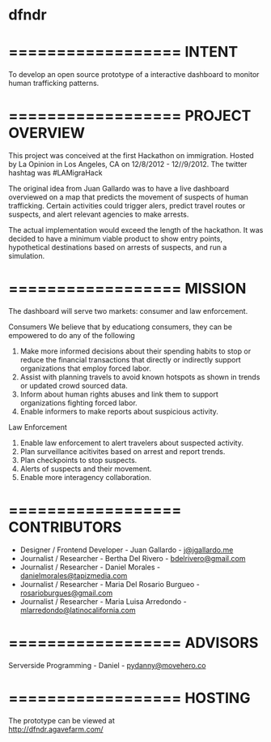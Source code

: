 dfndr
=====


==================
INTENT
==================
To develop an open source prototype of a interactive dashboard to monitor human trafficking patterns. 


==================
PROJECT OVERVIEW
==================
This project was conceived at the first Hackathon on immigration. Hosted by La Opinion in Los Angeles, CA on 12/8/2012 - 12//9/2012. The twitter hashtag was #LAMigraHack

The original idea from Juan Gallardo was to have a live dashboard overviewed on a map that predicts the movement of suspects of human trafficking. Certain activities could trigger alers, predict travel routes or suspects, and alert relevant agencies to make arrests. 

The actual implementation would exceed the length of the hackathon. It was decided to have a minimum viable product to show entry points, hypothetical destinations based on arrests of suspects, and run a simulation. 


==================
MISSION
==================
The dashboard will serve two markets: consumer and law enforcement. 

Consumers
We believe that by educationg consumers, they can be empowered to do any of the following<br />
<ol>
	<li>Make more informed decisions about their spending habits to stop or reduce the financial transactions that directly or indirectly support organizations that employ forced labor.</li>  
	<li>Assist with planning travels to avoid known hotspots as shown in trends or updated crowd sourced data.</li>  
	<li>Inform about human rights abuses and link them to support organizations fighting forced labor.</li>  
	<li>Enable informers to make reports about suspicious activity.</li> 
</ol>

Law Enforcement
<ol>
	<li> Enable law enforcement to alert travelers about suspected activity.</li> 
	<li> Plan surveillance acitivites based on arrest and report trends.</li>
	<li> Plan checkpoints to stop suspects.</li>
	<li> Alerts of suspects and their movement.</li> 
	<li> Enable more interagency collaboration.</li> 
</ol>


==================
CONTRIBUTORS
==================
+ Designer / Frontend Developer - Juan Gallardo - j@jgallardo.me <br />
+ Journalist / Researcher -  Bertha Del Rivero - bdelrivero@gmail.com <br />
+ Journalist / Researcher - Daniel Morales - danielmorales@tapizmedia.com 
+ Journalist / Researcher - Maria Del Rosario Burgueo - rosarioburgues@gmail.com 
+ Journalist / Researcher - Maria Luisa Arredondo - mlarredondo@latinocalifornia.com 


==================
ADVISORS
==================
Serverside Programming - Daniel - pydanny@movehero.co


==================
HOSTING
==================
The prototype can be viewed at <br />
<http://dfndr.agavefarm.com/>

